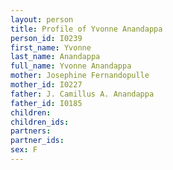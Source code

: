 ```yaml
---
layout: person
title: Profile of Yvonne Anandappa
person_id: I0239
first_name: Yvonne
last_name: Anandappa
full_name: Yvonne Anandappa
mother: Josephine Fernandopulle
mother_id: I0227
father: J. Camillus A. Anandappa
father_id: I0185
children:
children_ids:
partners:
partner_ids:
sex: F
---
```



